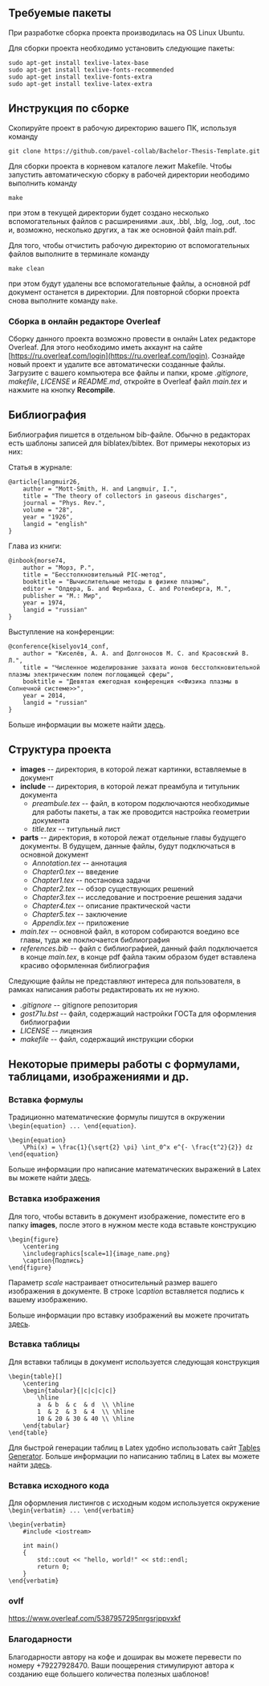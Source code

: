 ## Требуемые пакеты

При разработке сборка проекта производилась на OS Linux Ubuntu.

Для сборки проекта необходимо установить следующие пакеты:
```
sudo apt-get install texlive-latex-base
sudo apt-get install texlive-fonts-recommended
sudo apt-get install texlive-fonts-extra
sudo apt-get install texlive-latex-extra
```

## Инструкция по сборке

Скопируйте проект в рабочую директорию вашего ПК, используя команду
```
git clone https://github.com/pavel-collab/Bachelor-Thesis-Template.git
```

Для сборки проекта в корневом каталоге лежит Makefile.
Чтобы запустить автоматическую сборку в рабочей директории неободимо выполнить команду
```
make
``` 
при этом в текущей директории будет создано несколько вспомогательных файлов с расширениями
.aux, .bbl, .blg, .log, .out, .toc и, возможно, несколько других, а так же основной файл main.pdf.

Для того, чтобы отчистить рабочую директорию от вспомогательных файлов выполните в терминале команду
```
make clean
```
при этом будут удалены все вспомогательные файлы, а основной pdf документ останется в директории.
Для повторной сборки проекта снова выполните команду ```make```.

### Сборка в онлайн редакторе Overleaf

Сборку данного проекта возможно провести в онлайн Latex редакторе Overleaf. Для этого необходимо иметь аккаунт на сайте [https://ru.overleaf.com/login](https://ru.overleaf.com/login). Сознайде новый проект и удалите все автоматически созданные файлы. Загрузите с вашего компьютера все файлы и папки, кроме _.gitignore_, _makefile_, _LICENSE_ и _README.md_, откройте в Overleaf файл _main.tex_ и нажмите на кнопку __Recompile__.

## Библиография

Библиография пишется в отдельном bib-файле. 
Обычно в редакторах есть шаблоны записей для biblatex/bibtex. Вот примеры некоторых из них:

Статья в журнале:
```
@article{langmuir26,
    author = "Mott-Smith, H. and Langmuir, I.",
    title = "The theory of collectors in gaseous discharges",
    journal = "Phys. Rev.",
    volume = "28",
    year = "1926",
    langid = "english"
}
```

Глава из книги:
```
@inbook{morse74,
    author = "Морз, Р.",
    title = "Бесстолкновительный PIC-метод",
    booktitle = "Вычислительные методы в физике плазмы",
    editor = "Олдера, Б. and Фернбаха, С. and Ротенберга, М.",
    publisher = "М.: Мир",
    year = 1974,
    langid = "russian"
}
```

Выступление на конференции:
```
@conference{kiselyov14_conf,
    author = "Киселёв, А. А. and Долгоносов М. С. and Красовский В. Л.",
    title = "Численное моделирование захвата ионов бесстолкновительной плазмы электрическим полем поглощающей сферы",
    booktitle = "Девятая ежегодная конференция <<Физика плазмы в Солнечной системе>>",
    year = 2014,
    langid = "russian"
}
```

Больше информации вы можете найти [здесь](https://en.wikibooks.org/wiki/LaTeX/Bibliography_Management#BibTeX).

## Структура проекта

- __images__ -- директория, в которой лежат картинки, вставляемые в документ  
- __include__ -- директория, в которой лежат преамбула и титульник документа
    - _preambule.tex_ -- файл, в котором подключаются необходимые для работы пакеты, а так же проводится настройка геометрии документа
    - _title.tex_ -- титульный лист
- __parts__ -- директория, в которой лежат отдельные главы будущего документы. В будущем, данные файлы, будут подключаться в основной документ
    - _Annotation.tex_ -- аннотация
    - _Chapter0.tex_ -- введение
    - _Chapter1.tex_ -- постановка задачи
    - _Chapter2.tex_ -- обзор существующих решений
    - _Chapter3.tex_ -- исследование и построение решения задачи
    - _Chapter4.tex_ -- описание практической части
    - _Chapter5.tex_ -- заключение
    - _Appendix.tex_ -- приложение
- _main.tex_ -- основной файл, в котором собираются воедино все главы, туда же поключается библиография
- _references.bib_ -- файл с библиографией, данный файл подключается в конце _main.tex_, в конце pdf файла таким образом будет вставлена красиво оформленная библиография

Следующие файлы не представляют интереса для пользователя, в рамках написания работы редактировать их не нужно.

- _.gitignore_ -- gitignore репозитория
- _gost71u.bst_ -- файл, содержащий настройки ГОСТа для оформления библиографии
- _LICENSE_ -- лицензия
- _makefile_ -- файл, содержащий инструкции сборки

## Некоторые примеры работы с формулами, таблицами, изображениями и др.

### Вставка формулы

Традиционно математические формулы пишутся в окружении ```\begin{equation} ... \end{equation}```.
```
\begin{equation}
    \Phi(x) = \frac{1}{\sqrt{2} \pi} \int_0^x e^{- \frac{t^2}{2}} dz
\end{equation}
```

Больше информации про написание математических выражений в Latex вы можете найти [здесь](https://www.overleaf.com/learn/latex/Mathematical_expressions).

### Вставка изображения

Для того, чтобы вставить в документ изображение, поместите его в папку __images__, после этого в нужном месте кода вставьте конструкцию
```
\begin{figure}
    \centering
    \includegraphics[scale=1]{image_name.png}
    \caption{Подпись}
\end{figure}
```
Параметр _scale_ настраивает относительный размер вашего изображения в документе. В строке _\caption_ вставляется подпись к вашему изображению.

Больше информации про вставку изображений вы можете прочитать [здесь](https://ru.overleaf.com/learn/latex/Inserting_Images).

### Вставка таблицы

Для вставки таблицы в документ используется следующая конструкция
```
\begin{table}[]
    \centering
    \begin{tabular}{|c|c|c|c|}
        \hline
        a  & b  & c  & d  \\ \hline
        1  & 2  & 3  & 4  \\ \hline
        10 & 20 & 30 & 40 \\ \hline
    \end{tabular}
\end{table}
```
Для быстрой генерации таблиц в Latex удобно использовать сайт [Tables Generator](https://www.tablesgenerator.com/). Больше информации по написанию таблиц в Latex вы можете найти [здесь](https://www.overleaf.com/learn/latex/Tables).

### Вставка исходного кода

Для оформления листингов с исходным кодом используется окружение ```\begin{verbatim} ... \end{verbatim}```

```
\begin{verbatim}
    #include <iostream>

    int main()
    {
        std::cout << "hello, world!" << std::endl;
        return 0;
    }
\end{verbatim}
```

### ovlf
https://www.overleaf.com/5387957295nrgsrjppvxkf

### Благодарности

Благодарности автору на кофе и доширак вы можете перевести по номеру +79227928470.
Ваши поощерения стимулируют автора к созданию еще большего количества полезных шаблонов! 
